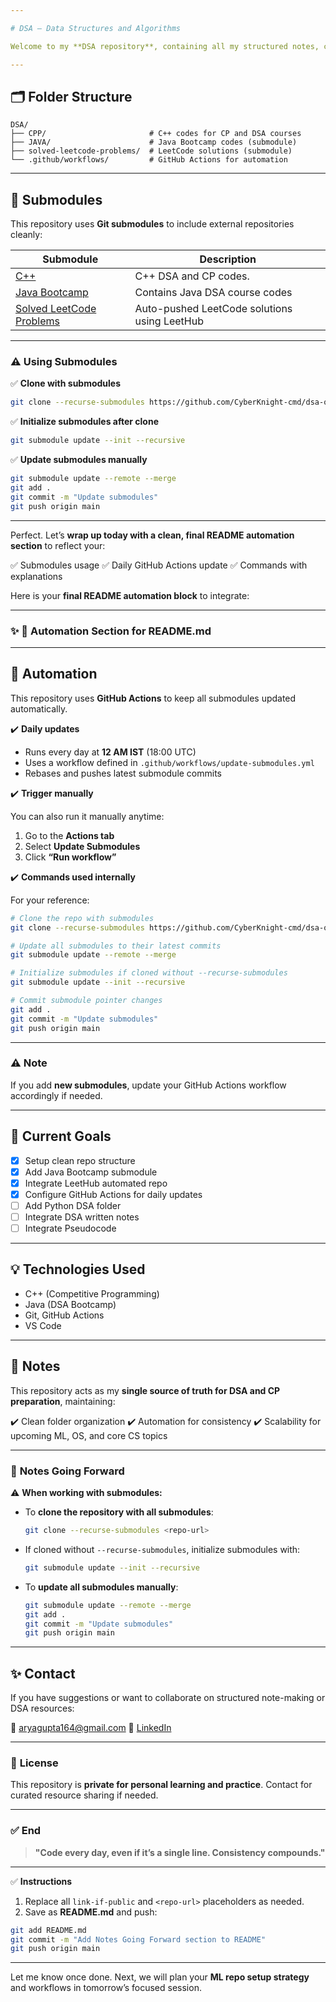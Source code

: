 ```yaml
---

# DSA – Data Structures and Algorithms

Welcome to my **DSA repository**, containing all my structured notes, codes, and problem solutions in **C++, Java, and beyond**.

---
```


## 🗂️ **Folder Structure**

```
DSA/
├── CPP/                       # C++ codes for CP and DSA courses
├── JAVA/                      # Java Bootcamp codes (submodule)
├── solved-leetcode-problems/  # LeetCode solutions (submodule)
└── .github/workflows/         # GitHub Actions for automation
```

---

## 🔗 **Submodules**

This repository uses **Git submodules** to include external repositories cleanly:

| Submodule                                                                               | Description                                  |
| --------------------------------------------------------------------------------------- | -------------------------------------------- |
| [C++](https://github.com/CyberKnight-cmd/cpp-dsa)                                                                   | C++ DSA and CP codes.                        |
| [Java Bootcamp](https://github.com/CyberKnight-cmd/DSA-Bootcamp-Java)                                                         | Contains Java DSA course codes               |
| [Solved LeetCode Problems](https://github.com/CyberKnight-cmd/solved-leetcode-problems) | Auto-pushed LeetCode solutions using LeetHub |

---

### ⚠️ **Using Submodules**

✅ **Clone with submodules**

```bash
git clone --recurse-submodules https://github.com/CyberKnight-cmd/dsa-overall.git
```

✅ **Initialize submodules after clone**

```bash
git submodule update --init --recursive
```

✅ **Update submodules manually**

```bash
git submodule update --remote --merge
git add .
git commit -m "Update submodules"
git push origin main
```

---

Perfect. Let’s **wrap up today with a clean, final README automation section** to reflect your:

✅ Submodules usage
✅ Daily GitHub Actions update
✅ Commands with explanations

Here is your **final README automation block** to integrate:

---

### ✨ **📁 Automation Section for README.md**


---

## 🤖 **Automation**

This repository uses **GitHub Actions** to keep all submodules updated automatically.

✔️ **Daily updates**

- Runs every day at **12 AM IST** (18:00 UTC)
- Uses a workflow defined in `.github/workflows/update-submodules.yml`
- Rebases and pushes latest submodule commits

✔️ **Trigger manually**

You can also run it manually anytime:

1. Go to the **Actions tab**
2. Select **Update Submodules**
3. Click **“Run workflow”**

✔️ **Commands used internally**

For your reference:

```bash
# Clone the repo with submodules
git clone --recurse-submodules https://github.com/CyberKnight-cmd/dsa-overall.git

# Update all submodules to their latest commits
git submodule update --remote --merge

# Initialize submodules if cloned without --recurse-submodules
git submodule update --init --recursive

# Commit submodule pointer changes
git add .
git commit -m "Update submodules"
git push origin main
````

---

### ⚠️ **Note**

If you add **new submodules**, update your GitHub Actions workflow accordingly if needed.

---


## 🚀 **Current Goals**

* [x] Setup clean repo structure
* [x] Add Java Bootcamp submodule
* [x] Integrate LeetHub automated repo
* [x] Configure GitHub Actions for daily updates
* [ ] Add Python DSA folder
* [ ] Integrate DSA written notes
* [ ] Integrate Pseudocode

---

## 💡 **Technologies Used**

* C++ (Competitive Programming)
* Java (DSA Bootcamp)
* Git, GitHub Actions
* VS Code

---

## 📝 **Notes**

This repository acts as my **single source of truth for DSA and CP preparation**, maintaining:

✔️ Clean folder organization
✔️ Automation for consistency
✔️ Scalability for upcoming ML, OS, and core CS topics

---

### 🔄 **Notes Going Forward**

⚠️ **When working with submodules:**

* To **clone the repository with all submodules**:

  ```bash
  git clone --recurse-submodules <repo-url>
  ```

* If cloned without `--recurse-submodules`, initialize submodules with:

  ```bash
  git submodule update --init --recursive
  ```

* To **update all submodules manually**:

  ```bash
  git submodule update --remote --merge
  git add .
  git commit -m "Update submodules"
  git push origin main
  ```

---

## ✨ **Contact**

If you have suggestions or want to collaborate on structured note-making or DSA resources:

📧 [aryagupta164@gmail.com](mailto:aryagupta164@gmail.com)
🔗 [LinkedIn](https://www.linkedin.com/in/aryagupta2304/)

---

### 🔖 **License**

This repository is **private for personal learning and practice**. Contact for curated resource sharing if needed.

---

### ✅ **End**

> **"Code every day, even if it’s a single line. Consistency compounds."**

---

✅ **Instructions**

1. Replace all `link-if-public` and `<repo-url>` placeholders as needed.
2. Save as **README.md** and push:

```bash
git add README.md
git commit -m "Add Notes Going Forward section to README"
git push origin main
```

---

Let me know once done. Next, we will plan your **ML repo setup strategy** and workflows in tomorrow’s focused session.
